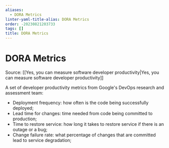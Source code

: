 ```yaml
---
aliases:
  - DORA Metrics
linter-yaml-title-alias: DORA Metrics
order: -20230821203733
tags: []
title: DORA Metrics
---
```


# DORA Metrics

Source: [[Yes, you can measure software developer productivity|Yes, you can measure software developer productivity]]

A set of developer productivity metrics from Google's DevOps research and assessment team:

- Deployment frequency: how often is the code being successfully deployed;
- Lead time for changes: time needed from code being committed to production;
- Time to restore service: how long it takes to restore service if there is an outage or a bug;
- Change failure rate: what percentage of changes that are committed lead to service degradation;